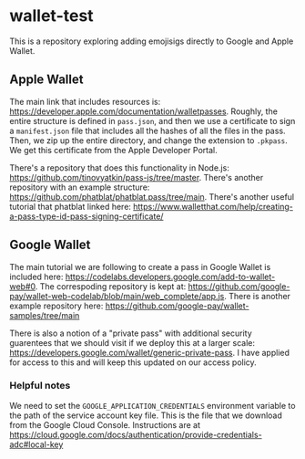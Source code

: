 # wallet-test

This is a repository exploring adding emojisigs directly to Google and Apple Wallet.

## Apple Wallet

The main link that includes resources is: https://developer.apple.com/documentation/walletpasses. Roughly, the entire structure is defined in `pass.json`, and then we use a certificate to sign a `manifest.json` file that includes all the hashes of all the files in the pass. Then, we zip up the entire directory, and change the extension to `.pkpass`. We get this certificate from the Apple Developer Portal.

There's a repository that does this functionality in Node.js: https://github.com/tinovyatkin/pass-js/tree/master. There's another repository with an example structure: https://github.com/phatblat/phatblat.pass/tree/main. There's another useful tutorial that phatblat linked here: https://www.walletthat.com/help/creating-a-pass-type-id-pass-signing-certificate/

## Google Wallet

The main tutorial we are following to create a pass in Google Wallet is included here: https://codelabs.developers.google.com/add-to-wallet-web#0. The correspoding repository is kept at: https://github.com/google-pay/wallet-web-codelab/blob/main/web_complete/app.js. There is another example repository here: https://github.com/google-pay/wallet-samples/tree/main

There is also a notion of a "private pass" with additional security guarentees that we should visit if we deploy this at a larger scale: https://developers.google.com/wallet/generic-private-pass. I have applied for access to this and will keep this updated on our access policy.

### Helpful notes

We need to set the `GOOGLE_APPLICATION_CREDENTIALS` environment variable to the path of the service account key file. This is the file that we download from the Google Cloud Console. Instructions are at https://cloud.google.com/docs/authentication/provide-credentials-adc#local-key
